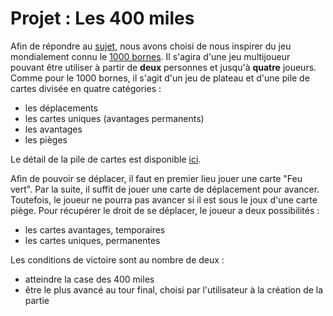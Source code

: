 # Projet : Les 400 miles

Afin de répondre au [sujet](./sujet.MD), nous avons choisi de nous inspirer du jeu mondialement connu le [1000 bornes](https://fr.wikipedia.org/wiki/1000_bornes).
Il s'agira d'une jeu multijoueur pouvant être utiliser à partir de **deux** personnes et jusqu'à **quatre** joueurs.
Comme pour le 1000 bornes, il s'agit d'un jeu de plateau et d'une pile de cartes divisée en quatre catégories :
* les déplacements
* les cartes uniques (avantages permanents)
* les avantages
* les pièges

Le détail de la pile de cartes est disponible [ici](./cartes.MD).

Afin de pouvoir se déplacer, il faut en premier lieu jouer une carte "Feu vert". 
Par la suite, il suffit de jouer une carte de déplacement pour avancer.
Toutefois, le joueur ne pourra pas avancer si il est sous le joux d'une carte piège.
Pour récupérer le droit de se déplacer, le joueur a deux possibilités :
* les cartes avantages, temporaires
* les cartes uniques, permanentes

Les conditions de victoire sont au nombre de deux :
* atteindre la case des 400 miles
* être le plus avancé au tour final, choisi par l'utilisateur à la création de la partie